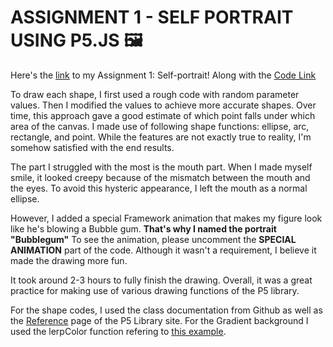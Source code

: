 # **ASSIGNMENT 1 - SELF PORTRAIT USING P5.JS** 🖼️ #

Here's the [link](https://editor.p5js.org/batoxpr/full/btjEvcjxf) to my Assignment 1: Self-portrait! 
Along with the [Code Link](https://editor.p5js.org/batoxpr/sketches/btjEvcjxf)

To draw each shape, I first used a rough code with random parameter values. 
Then I modified the values to achieve more accurate shapes. Over time, this approach gave a good estimate of which point falls under which area of the canvas.
I made use of following shape functions: ellipse, arc, rectangle, and point.
While the features are not exactly true to reality, I'm somehow satisfied with the end results.

The part I struggled with the most is the mouth part. When I made myself smile, it looked creepy because of the mismatch between the mouth and the eyes. 
To avoid this hysteric appearance, I left the mouth as a normal ellipse. 

However, I added a special Framework animation that makes my figure look like he's blowing a Bubble gum. **That's why I named the portrait "Bubblegum"**
To see the animation, please uncomment the **SPECIAL ANIMATION** part of the code. Although it wasn't a requirement, I believe it made the drawing more fun. 

It took around 2-3 hours to fully finish the drawing. Overall, it was a great practice for making use of various drawing functions of the P5 library.

For the shape codes, I used the class documentation from Github as well as the [Reference](https://p5js.org/reference/) page of the P5 Library site.
For the Gradient background I used the lerpColor function refering to [this example](https://editor.p5js.org/Jaemi13/sketches/gAS-FB5Sx).


